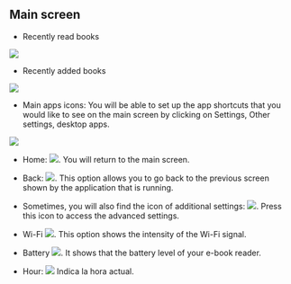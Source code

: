 ## Main screen

- Recently read books

![](http://static.energysistem.com/images/manuals/42535/59637602e6557.jpg)

- Recently added books

![](http://static.energysistem.com/images/manuals/42535/596375f51c360.jpg)

- Main apps icons: You will be able to set up the app shortcuts that you would like to see on the main screen by clicking on Settings, Other settings, desktop apps.

![](http://static.energysistem.com/images/manuals/42535/569cd034301b6.jpg)

- Home: ![](http://static.energysistem.com/images/manuals/42535/569cd041a4f72.jpg). You will return to the main screen.

- Back: ![](http://static.energysistem.com/images/manuals/42535/569cd03b1ef8f.jpg). This option allows you to go back to the previous screen shown by the application that is running.

- Sometimes, you will also find the icon of additional settings: ![](http://static.energysistem.com/images/manuals/42535/59638e1a4f148.jpg). Press this icon to access the advanced settings.

- Wi-Fi ![](http://static.energysistem.com/images/manuals/42535/569cd05f2844c.jpg). This option shows the intensity of the Wi-Fi signal.

- Battery ![](http://static.energysistem.com/images/manuals/42091/549940f9ab6fb.jpg). It shows that the battery level of your e-book reader.

- Hour: ![](http://static.energysistem.com/images/manuals/42091/54994195c2d3e.jpg) Indica la hora actual.
